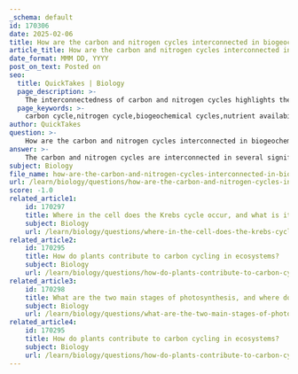 ```yaml
---
_schema: default
id: 170306
date: 2025-02-06
title: How are the carbon and nitrogen cycles interconnected in biogeochemical cycles?
article_title: How are the carbon and nitrogen cycles interconnected in biogeochemical cycles?
date_format: MMM DD, YYYY
post_on_text: Posted on
seo:
  title: QuickTakes | Biology
  page_description: >-
    The interconnectedness of carbon and nitrogen cycles highlights their roles in ecosystem health, nutrient availability, and responses to climate change, emphasizing the importance for environmental management.
  page_keywords: >-
    carbon cycle,nitrogen cycle,biogeochemical cycles,nutrient availability,microbial activity,soil carbon storage,climate change feedbacks,ecosystem responses,biogeochemical models
author: QuickTakes
question: >-
    How are the carbon and nitrogen cycles interconnected in biogeochemical cycles?
answer: >-
    The carbon and nitrogen cycles are interconnected in several significant ways within the broader context of biogeochemical cycles. Here are the key points that illustrate their interrelationship:\n\n1. **Nutrient Availability**: Nitrogen is a critical nutrient for plant growth, as it is a key component of amino acids, proteins, and nucleic acids. The availability of nitrogen in the soil can directly influence the rate of photosynthesis and, consequently, the carbon uptake by plants. When nitrogen is abundant, plants can grow more vigorously, leading to increased carbon fixation through photosynthesis.\n\n2. **Microbial Activity**: Both cycles are heavily influenced by microbial processes. Nitrogen-fixing bacteria convert atmospheric nitrogen into forms usable by plants, while decomposers break down organic matter, releasing both nitrogen and carbon back into the soil. This microbial activity is essential for recycling nutrients and maintaining ecosystem health.\n\n3. **Soil Carbon Storage**: The interaction between carbon and nitrogen cycles affects soil carbon storage. Nitrogen availability can limit the amount of carbon that ecosystems can store. For instance, in nitrogen-poor soils, the addition of nitrogen can enhance plant growth and increase carbon sequestration in biomass and soil organic matter.\n\n4. **Climate Change Feedbacks**: The interplay between these cycles is crucial in the context of climate change. Elevated levels of carbon dioxide (CO2) can stimulate plant growth, but the response is often dependent on nitrogen availability. Conversely, increased nitrogen inputs (from fertilizers or atmospheric deposition) can lead to higher emissions of nitrous oxide (N2O), a potent greenhouse gas, thus linking the nitrogen cycle to climate change dynamics.\n\n5. **Ecosystem Responses**: The interactions between carbon and nitrogen cycles shape how ecosystems respond to global changes, such as increased atmospheric CO2 levels. Research indicates that the effects of elevated CO2 on plant growth and carbon storage can vary significantly based on the nitrogen status of the ecosystem.\n\n6. **Biogeochemical Models**: Advanced vegetation models that simulate interactions between carbon and nitrogen cycles are essential for understanding ecosystem responses to environmental changes. These models help predict how changes in nitrogen availability can influence carbon dynamics and vice versa.\n\nIn summary, the carbon and nitrogen cycles are intricately linked through their roles in plant growth, microbial processes, soil health, and responses to climate change. Understanding these connections is vital for managing ecosystems and mitigating the impacts of human activities on the environment.
subject: Biology
file_name: how-are-the-carbon-and-nitrogen-cycles-interconnected-in-biogeochemical-cycles.md
url: /learn/biology/questions/how-are-the-carbon-and-nitrogen-cycles-interconnected-in-biogeochemical-cycles
score: -1.0
related_article1:
    id: 170297
    title: Where in the cell does the Krebs cycle occur, and what is its primary function?
    subject: Biology
    url: /learn/biology/questions/where-in-the-cell-does-the-krebs-cycle-occur-and-what-is-its-primary-function
related_article2:
    id: 170295
    title: How do plants contribute to carbon cycling in ecosystems?
    subject: Biology
    url: /learn/biology/questions/how-do-plants-contribute-to-carbon-cycling-in-ecosystems
related_article3:
    id: 170298
    title: What are the two main stages of photosynthesis, and where do they occur?
    subject: Biology
    url: /learn/biology/questions/what-are-the-two-main-stages-of-photosynthesis-and-where-do-they-occur
related_article4:
    id: 170295
    title: How do plants contribute to carbon cycling in ecosystems?
    subject: Biology
    url: /learn/biology/questions/how-do-plants-contribute-to-carbon-cycling-in-ecosystems
---
```


&nbsp;